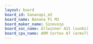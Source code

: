 ```yaml
---
layout: board
board_id: bananapi_m2
board_name: Banana Pi M2
board_maker_name: Sinovoip
board_soc_name: Allwinner A31 (sun6i)
board_cpu_name: ARM Cortex A7 (armv7)
---
```

